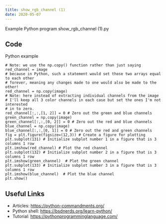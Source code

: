 ```yaml
---
title: show_rgb_channel (1)
date: 2020-05-07
---
```

Example Python program show_rgb_channel (1).py


## Code

Python example

    # Note: we use the np.copy() function rather than just saying red_channel = image
    # because in Python, such a statement would set those two arrays equal to each other
    # forever, meaning any changes made to one would also be made to the other!
    red_channel = np.copy(image)
    # Note: here instead of extracting individual channels from the image
    # I'll keep all 3 color channels in each case but set the ones I'm not interested 
    # in to zero.  
    red_channel[:,:,[1, 2]] = 0 # Zero out the green and blue channels
    green_channel = np.copy(image)
    green_channel[:,:,[0, 2]] = 0 # Zero out the red and blue channels
    blue_channel = np.copy(image)
    blue_channel[:,:,[0, 1]] = 0 # Zero out the red and green channels
    fig = plt.figure(figsize=(12,3)) # Create a figure for plotting
    plt.subplot(131) # Initialize subplot number 1 in a figure that is 3 columns 1 row
    plt.imshow(red_channel) # Plot the red channel
    plt.subplot(132) # Initialize subplot number 2 in a figure that is 3 columns 1 row
    plt.imshow(green_channel)  # Plot the green channel
    plt.subplot(133) # Initialize subplot number 3 in a figure that is 3 columns 1 row
    plt.imshow(blue_channel)  # Plot the blue channel
    plt.show() 

## Useful Links

- Articles: https://python-commandments.org/
- Python shell: https://bsdnerds.org/learn-python/
- Tutorial: https://pythonprogramminglanguage.com/
